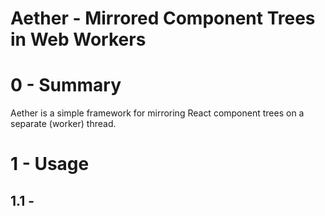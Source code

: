 # Aether - Mirrored Component Trees in Web Workers

# 0 - Summary

Aether is a simple framework for mirroring React component trees on a separate (worker) thread.

# 1 - Usage

## 1.1 -
